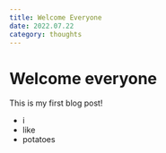```yaml
---
title: Welcome Everyone
date: 2022.07.22
category: thoughts
---
```


# Welcome everyone

This is my first blog post!

- i
- like
- potatoes
